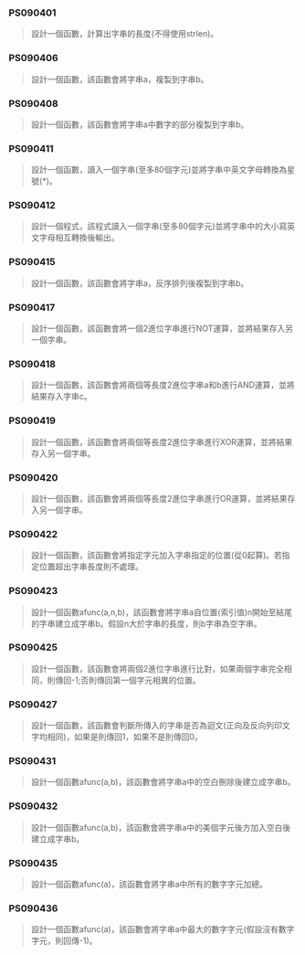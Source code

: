 
### PS090401
> 設計一個函數，計算出字串的長度(不得使用strlen)。

### PS090406
> 設計一個函數，該函數會將字串a，複製到字串b。

### PS090408
> 設計一個函數，該函數會將字串a中數字的部分複製到字串b。

### PS090411
> 設計一個函數，讀入一個字串(至多80個字元)並將字串中英文字母轉換為星號(*)。

### PS090412
> 設計一個程式，該程式讀入一個字串(至多80個字元)並將字串中的大小寫英文字母相互轉換後輸出。

### PS090415
> 設計一個函數，該函數會將字串a，反序排列後複製到字串b。

### PS090417
> 設計一個函數，該函數會將一個2進位字串進行NOT運算，並將結果存入另一個字串。

### PS090418
> 設計一個函數，該函數會將兩個等長度2進位字串a和b進行AND運算，並將結果存入字串c。

### PS090419
> 設計一個函數，該函數會將兩個等長度2進位字串進行XOR運算，並將結果存入另一個字串。

### PS090420
> 設計一個函數，該函數會將兩個等長度2進位字串進行OR運算，並將結果存入另一個字串。

### PS090422
> 設計一個函數，該函數會將指定字元加入字串指定的位置(從0起算)。若指定位置超出字串長度則不處理。

### PS090423
> 設計一個函數afunc(a,n,b)，該函數會將字串a自位置(索引值)n開始至結尾的字串建立成字串b。假設n大於字串的長度，則b字串為空字串。

### PS090425
> 設計一個函數，該函數會將兩個2進位字串進行比對，如果兩個字串完全相同，則傳回-1;否則傳回第一個字元相異的位置。

### PS090427
> 設計一個函數，該函數會判斷所傳入的字串是否為迴文(正向及反向列印文字均相同)，如果是則傳回1，如果不是則傳回0。

### PS090431
> 設計一個函數afunc(a,b)，該函數會將字串a中的空白刪除後建立成字串b。

### PS090432
> 設計一個函數afunc(a,b)，該函數會將字串a中的美個字元後方加入空白後建立成字串b。

### PS090435
> 設計一個函數afunc(a)，該函數會將字串a中所有的數字字元加總。

### PS090436
> 設計一個函數afunc(a)，該函數會將字串a中最大的數字字元(假設沒有數字字元，則回傳-1)。

